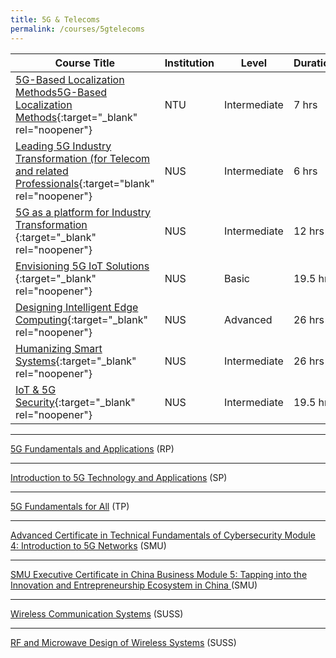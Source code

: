 ```yaml
---
title: 5G & Telecoms
permalink: /courses/5gtelecoms
---
```

<style>
	p.small {
		font-size:100%;
		line-height: 1.2;
	}
	p.big {
		font-size:100%;
		line-height: 1.2;
	}
</style>

|Course Title  | Institution | Level | Duration |
| - | - | - | -|
| [5G-Based Localization Methods5G-Based Localization Methods](https://www.ntu.edu.sg/pace/programmes/detail/5g-based-localization-methods ){:target="_blank" rel="noopener"} |NTU | Intermediate | 7 hrs  |
| [Leading 5G Industry Transformation (for Telecom and related Professionals](https://scale.nus.edu.sg/programmes/executive-courses/tech-enabled-services/leading-5g-industry-transformation-(for-telecom-and-related-professionals)){:target="blank" rel="noopener"}  |NUS| Intermediate | 6 hrs |
| [5G as a platform for Industry Transformation](https://scale.nus.edu.sg/programmes/executive-courses/tech-enabled-services/5g-as-a-platform-for-industry-transformation) {:target="_blank" rel="noopener"} | NUS | Intermediate | 12 hrs |
| [Envisioning 5G IoT Solutions](https://www.iss.nus.edu.sg/executive-education/course/detail/Envisioning-5G-IoT-Solutions/software-systems) {:target="_blank" rel="noopener"} | NUS | Basic | 19.5 hrs |
| [Designing Intelligent Edge Computing](https://www.iss.nus.edu.sg/executive-education/course/detail/designing-intelligent-edge--computing/software-systems){:target="_blank" rel="noopener"}  | NUS | Advanced | 26 hrs |
| [Humanizing Smart Systems](https://www.iss.nus.edu.sg/executive-education/course/detail/humanizing-smart--systems/software-systems){:target="_blank" rel="noopener"}  | NUS | Intermediate | 26 hrs |
| [IoT & 5G Security](https://www.iss.nus.edu.sg/executive-education/course/detail/iot-5g-security/software-systems){:target="_blank" rel="noopener"}  | NUS | Intermediate | 19.5 hrs |

---
[5G Fundamentals and Applications](https://www.rp.edu.sg/ace/short-course/Detail/5g-fundamentals-and-applications) (RP)

---
[Introduction to 5G Technology and Applications](https://www.sp.edu.sg/pace/courses/course-type/short-modular/open-for-register/introduction-to-5g-technology-and-applications) (SP)

---
[5G Fundamentals for All](https://www.tp.edu.sg/schools-and-courses/adult-learners/all-courses/skillsfuture-series/5g-fundamentals-for-all.html#course-overview) (TP)

---
[Advanced Certificate in Technical Fundamentals of Cybersecurity Module 4: Introduction to 5G Networks](https://academy.smu.edu.sg/advanced-certificate-technical-fundamentals-cybersecurity-module-4-introduction-5g-networks-5231) (SMU)

---
[SMU Executive Certificate in China Business Module 5: Tapping into the Innovation and Entrepreneurship Ecosystem in China ](https://academy.smu.edu.sg/smu-executive-certificate-china-business-module-5-tapping-innovation-and-entrepreneurship-ecosystem)(SMU)

---
[Wireless Communication Systems](https://www.suss.edu.sg/courses/detail/eng315?urlname=beng-electronics-behe) (SUSS)

---
[RF and Microwave Design of Wireless Systems](https://www.suss.edu.sg/courses/detail/eng333) (SUSS)